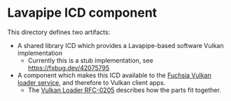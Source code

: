 # Lavapipe ICD component

This directory defines two artifacts:

* A shared library ICD which provides a Lavapipe-based software Vulkan implementation
  * Currently this is a stub implementation, see https://fxbug.dev/42075795
* A component which makes this ICD available to the [Fuchsia Vulkan loader service][fuchsia-vulkan-loader],
  and therefore to Vulkan client apps.
  * The [Vulkan Loader RFC-0205][fuchsia-vulkan-loader-rfc] describes how the parts fit together.

[fuchsia-vulkan-loader]: https://fuchsia.googlesource.com/fuchsia/+/refs/heads/main/src/graphics/bin/vulkan_loader/README.md
[fuchsia-vulkan-loader-rfc]:https://fuchsia.dev/fuchsia-src/contribute/governance/rfcs/0205_vulkan_loader
